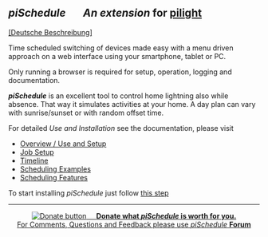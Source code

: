 ## *piSchedule*   &nbsp;&nbsp;&nbsp;&nbsp;&nbsp; *An extension* for __[pilight](http://www.pilight.org/)__

<a href="https://neandr.github.io/piSchedule/index.html">[Deutsche Beschreibung]</a></small></h2>

Time scheduled switching of devices made easy with a menu driven approach on a web interface using your smartphone, tablet or PC. 

Only running a browser is required for setup, operation, logging and documentation. 

***piSchedule*** is an excellent tool to control home lightning also while absence. That way it simulates activities at your home. A day plan can vary with sunrise/sunset or with random offset time.

For detailed *Use and Installation* see the documentation, please visit     

 * [Overview / Use and Setup](https://neandr.github.io/piSchedule/en.scheduleOverview.html)
 * [Job Setup](https://neandr.github.io/piSchedule/en.scheduleEdit.html)
 * [Timeline](https://neandr.github.io/piSchedule/en.timeline.html)
 * [Scheduling Examples](https://neandr.github.io/piSchedule/en.scheduleExamples.html)
 * [Scheduling Features](https://neandr.github.io/piSchedule/en.scheduleFeatures.html)

To start installing *piSchedule* just follow [this step](https://neandr.github.io/piSchedule/en.schedule7Setup.html)
<br/>
<hr>
<p align='center' id="$$$donationEN" style="display:block">
<a href='https://www.paypal.com/cgi-bin/webscr?cmd=_s-xclick&amp;hosted_button_id=N3HLSJP5CVLSS'
title='Thanks for your donation for piScheduler and using Paypal'> 
<img alt='Donate button' src='https://neandr.github.io/piSchedule/pic.Donate-40g.png' />
&nbsp; &nbsp; <b>Donate what <i>piSchedule</i> is worth for you.</b> </a>
<br>
<a href="https://groups.google.com/forum/#!forum/piSchedule7">For Comments, Questions and Feedback please use <i>piSchedule</i>  <strong>Forum</strong></a>
</p>
